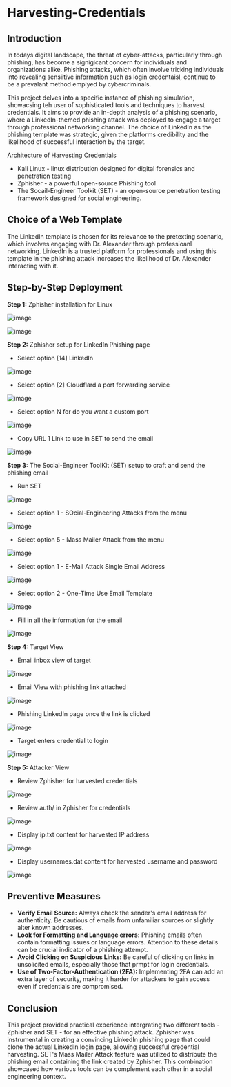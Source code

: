 # Harvesting-Credentials

## Introduction

In todays digital landscape, the threat of cyber-attacks, particularly through phishing, has become a signigicant concern for individuals and organizations alike. Phishing attacks, which often involve tricking individuals into revealing sensiitive information such as login credentaisl, continue to be a prevalant method emplyed by cybercriminals. 

This project delves into a specific instance of phishing simulation, showacsing teh user of sophisticated tools and techniques to harvest credentials. It aims to provide an in-depth analysis of a phishing scenario, where a LinkedIn-themed phishing attack was deployed to engage a target through professional networking channel. The choice of LinkedIn as the phishing template was strategic, given the platforms credibility and the likelihood of successful interaction by the target. 

Architecture of Harvesting Credentials

- Kali Linux - linux distribution designed for digital forensics and penetration testing
- Zphisher - a powerful open-source Phishing tool
- The Socail-Engineer Toolkit (SET) - an open-source penetration testing framework designed for social engineering.


## Choice of a Web Template

The LinkedIn template is chosen for its relevance to the pretexting scenario, which involves engaging with Dr. Alexander through professioanl networking. LinkedIn is a trusted platform for professionals and using this template in the phishing attack increases the likelihood of Dr. Alexander interacting with it.

## Step-by-Step Deployment

<b>Step 1:</b> Zphisher installation for Linux

![image](https://github.com/user-attachments/assets/20c5a156-df2c-4856-baf2-107ff6367268)

![image](https://github.com/user-attachments/assets/abfd2841-d84d-4edd-a944-b57ebba58416)

<b>Step 2:</b> Zphisher setup for LinkedIn Phishing page

- Select option [14] LinkedIn

![image](https://github.com/user-attachments/assets/27b824fd-e67e-4c09-a85b-8bb0c8de2c80)

- Select option [2] Cloudflard a port forwarding service

![image](https://github.com/user-attachments/assets/81657828-34c7-41ca-b5b5-a2b2cb2b0710)

- Select option N for do you want a custom port

![image](https://github.com/user-attachments/assets/4089e674-7e6e-4617-adf2-db0b2525de79)

- Copy URL 1 Link to use in SET to send the email

![image](https://github.com/user-attachments/assets/46e8c11e-4674-43f2-a901-a71807f78dfd)

<b>Step 3:</b> The Social-Engineer ToolKit (SET) setup to craft and send the phishing email 

- Run SET

![image](https://github.com/user-attachments/assets/e31fee7d-0989-4e66-8304-be973334436a)

- Select option 1 - SOcial-Engineering Attacks from the menu

![image](https://github.com/user-attachments/assets/84687065-c6ce-45c4-be05-c2f5cb7c63be)

- Select option 5 - Mass Mailer Attack from the menu

![image](https://github.com/user-attachments/assets/c9d34021-78bd-440d-a2b3-324fd91438de)

- Select option 1 - E-Mail Attack Single Email Address

![image](https://github.com/user-attachments/assets/fc496860-90d6-4d79-9ecf-9b0cda7573ec)

- Select option 2 - One-Time Use Email Template

![image](https://github.com/user-attachments/assets/83ae1595-0abd-4c72-8625-6969ed39382b)

- Fill in all the information for the email

![image](https://github.com/user-attachments/assets/ecbdc541-df5b-454d-b9ad-364f17587789)

<b>Step 4:</b> Target View

- Email inbox view of target

![image](https://github.com/user-attachments/assets/af62ef06-fbd9-4e28-9a14-af4ff3edfec6)

- Email View with phishing link attached

![image](https://github.com/user-attachments/assets/234613ca-1ad0-4528-9d75-3625467f26ed)

- Phishing LinkedIn page once the link is clicked

![image](https://github.com/user-attachments/assets/cb3289ef-8b90-48e5-9d99-ded46f3035d3)

- Target enters credential to login

![image](https://github.com/user-attachments/assets/668bfef6-60f7-444b-9f34-e030508ddf4d)

<b>Step 5:</b> Attacker View

- Review Zphisher for harvested credentials

![image](https://github.com/user-attachments/assets/71333e30-dbc5-4cdd-8b3b-e85cc92dcd1e)

- Review auth/ in Zphisher for credentials

![image](https://github.com/user-attachments/assets/fdce695b-5611-4a12-8560-c656b086621c)

- Display ip.txt content for harvested IP address

![image](https://github.com/user-attachments/assets/4ec7c7ea-e79e-4bf5-aaa8-9fd6fd0732df)

- Display usernames.dat content for harvested username and password

![image](https://github.com/user-attachments/assets/311716fe-8be8-4d2a-a064-e6aeb5aa2060)

## Preventive Measures

- <b>Verify Email Source:</b> Always check the sender's email address for authenticity. Be cautious of emails from unfamiliar sources or slightly alter known addresses.
- <b>Look for Formatting and Language errors:</b> Phishing emails often contain formatting issues or language errors. Attention to these details can be crucial indicator of a phishing attempt.
- <b>Avoid Clicking on Suspicious Links:</b> Be careful of clicking on links in unsolicited emails, especially those that prmpt for login credentials.
- <b>Use of Two-Factor-Authentication (2FA):</b> Implementing 2FA can add an extra layer of security, making it harder for attackers to gain access even if credentials are compromised.

## Conclusion

This project provided practical experience intergrating two different tools - Zphisher and SET - for an effective phishing attack. Zphisher was instrumental in creating a convincing LinkedIn phishing page that could clone the actual LinkedIn login page, allowing successful credential harvesting. SET's Mass Mailer Attack feature was utilized to distribute the phishing email containing the link created by Zphisher. This combination showcased how various tools can be complement each other in a social engineering context.
